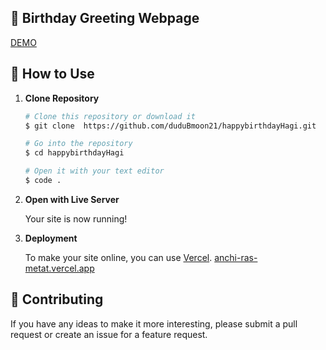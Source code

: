 ## 🎉 Birthday Greeting Webpage 

[DEMO](https://anchi-ras-metat.vercel.app/)

## 🚀 How to Use

1.  **Clone Repository**

    ```bash
    # Clone this repository or download it
    $ git clone  https://github.com/duduBmoon21/happybirthdayHagi.git

    # Go into the repository
    $ cd happybirthdayHagi

    # Open it with your text editor
    $ code .
    ```

2. **Open with Live Server**

    Your site is now running!

3. **Deployment**

    To make your site online, you can use [Vercel](https://vercel.com).
    [ anchi-ras-metat.vercel.app](https://anchi-ras-metat.vercel.app/)

## 📝 Contributing

If you have any ideas to make it more interesting, please submit a pull request or create an issue for a feature request.

